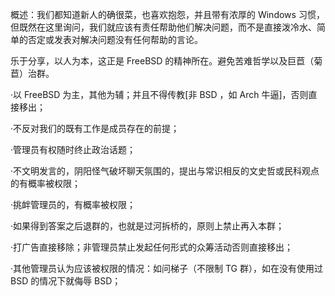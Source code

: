 概述：我们都知道新人的确很菜，也喜欢抱怨，并且带有浓厚的 Windows 习惯，但既然在这里询问，我们就应该有责任帮助他们解决问题，而不是直接泼冷水、简单的否定或发表对解决问题没有任何帮助的言论。

乐于分享，以人为本，这正是 FreeBSD 的精神所在。避免苦难哲学以及巨苣（菊苣）治群。

·以 FreeBSD 为主，其他为辅；并且不得传教[非 BSD ，如 Arch 牛逼]，否则直接移出；

·不反对我们的既有工作是成员存在的前提；

·管理员有权随时终止政治话题；

·不文明发言的，阴阳怪气破坏聊天氛围的，提出与常识相反的文史哲或民科观点的有概率被权限；

·挑衅管理员的，有概率被权限；

·如果得到答案之后退群的，也就是过河拆桥的，原则上禁止再入本群；

·打广告直接移除；非管理员禁止发起任何形式的众筹活动否则直接移出；

·其他管理员认为应该被权限的情况：如问梯子（不限制 TG 群），如在没有使用过 BSD 的情况下就侮辱 BSD；
